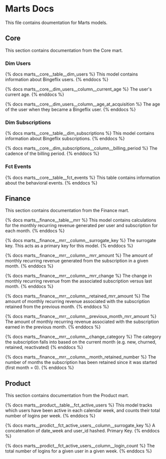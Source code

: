 # Marts Docs
This file contains doumentation for Marts models.

## ########################################################################
## Core
This section contains documentation from the Core mart.

### Dim Users
{% docs marts__core__table__dim_users %}
This model contains information about Bingeflix users.
{% enddocs %}

{% docs marts__core__dim_users__column__current_age %}
The user's current age.
{% enddocs %}

{% docs marts__core__dim_users__column__age_at_acquisition %}
The age of the user when they became a Bingeflix user.
{% enddocs %}

### Dim Subscriptions
{% docs marts__core__table__dim_subscriptions %}
This model contains information about Bingeflix subscriptions.
{% enddocs %}

{% docs marts__core__dim_subscriptions__column__billing_period %}
The cadence of the billing period.
{% enddocs %}

### Fct Events
{% docs marts__core__table__fct_events %}
This table contains information about the behavioral events.
{% enddocs %}

## ########################################################################
## Finance
This section contains documentation from the Finance mart.

{% docs marts__finance__table__mrr %}
This model contains calculations for the monthly recurring revenue generated per user and subscription for each month.
{% enddocs %}

{% docs marts__finance__mrr__column__surrogate_key %}
The surrogate key. This acts as a primary key for this model.
{% enddocs %}

{% docs marts__finance__mrr__column__mrr_amount %}
The amount of monthly recurring revenue generated from the subscription in a given month.
{% enddocs %}

{% docs marts__finance__mrr__column__mrr_change %}
The change in monthly recurring revenue from the associated subscription versus last month.
{% enddocs %}

{% docs marts__finance__mrr__column__retained_mrr_amount %}
The amount of monthly recurring revenue associated with the subscription retained from the previous month.
{% enddocs %}

{% docs marts__finance__mrr__column__previous_month_mrr_amount %}
The amount of monthly recurring revenue associated with the subscription earned in the previous month.
{% enddocs %}

{% docs marts__finance__mrr__column__change_category %}
The category the subscription falls into based on the current month (e.g. new, churned, retained, reactivated)
{% enddocs %}

{% docs marts__finance__mrr__column__month_retained_number %}
The number of months the subscription has been retained since it was started (first month = 0).
{% enddocs %}

## ########################################################################
## Product
This section contains documentation from the Product mart.

{% docs marts__product__table__fct_active_users %}
This model tracks which users have been active in each calendar week, and counts their total number of logins per week.
{% enddocs %}

{% docs marts__prodict__fct_active_users__column__surrogate_key %}
A concatenation of date_week and user_id hashed.
Primary Key.
{% enddocs %}

{% docs marts__prodict__fct_active_users__column__login_count %}
The total number of logins for a given user in a given week.
{% enddocs %}

